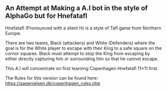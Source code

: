 ## An Attempt at Making a A.I bot in the style of AlphaGo but for Hnefatafl

Hnefatafl (Pronounced with a slient H) is a style of Tafl game from Northern Europe. 

There are two teams, Black (attackers) and White (Defenders) where the goal is for the White player to escape with their King to a safe square on the cornor squares. Black must attempt to stop the King from escaping by either directly capturing him or surrounding him so that he cannot escape.

This A.I will concentrate on first learning Copenhagen Hnefatafl 11×11 first. 

The Rules for this version can be found here: https://aagenielsen.dk/copenhagen_rules.php
